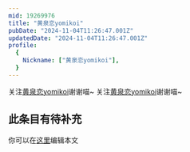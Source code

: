 ```yaml
---
mid: 19269976
title: "黄泉恋yomikoi"
pubDate: "2024-11-04T11:26:47.001Z"
updatedDate: "2024-11-04T11:26:47.001Z"
profile:
  {
    Nickname: ["黄泉恋yomikoi"],
  }
---
```


关注[黄泉恋yomikoi](https://space.bilibili.com/19269976)谢谢喵~ 关注[黄泉恋yomikoi](https://space.bilibili.com/19269976)谢谢喵~

## 此条目有待补充
你可以在[这里](https://github.com/Yuhanawa/VTuber.ICU/edit/master/src/content/v/黄泉恋yomikoi/index.md)编辑本文
